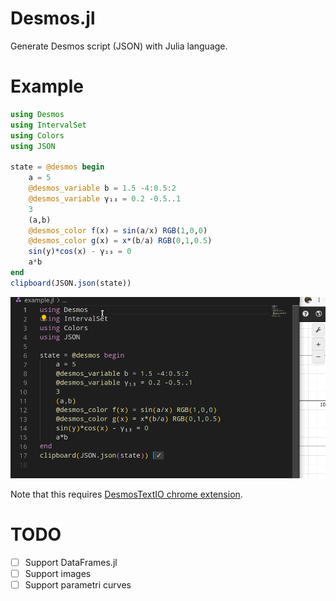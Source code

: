 # Desmos.jl
Generate Desmos script (JSON) with Julia language.

# Example
```julia
using Desmos
using IntervalSet
using Colors
using JSON

state = @desmos begin
    a = 5
    @desmos_variable b = 1.5 -4:0.5:2
    @desmos_variable γ₁₃ = 0.2 -0.5..1
    3
    (a,b)
    @desmos_color f(x) = sin(a/x) RGB(1,0,0)
    @desmos_color g(x) = x*(b/a) RGB(0,1,0.5)
    sin(y)*cos(x) - γ₁₃ = 0
    a*b
end
clipboard(JSON.json(state))
```
![](docs/src/img/screenshot.gif)

Note that this requires [DesmosTextIO chrome extension](https://chrome.google.com/webstore/detail/desmos-text-io/ndjdcebpigpfidnilppdpcdkibidfmaa).

# TODO
* [ ] Support DataFrames.jl
* [ ] Support images
* [ ] Support parametri curves
